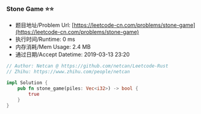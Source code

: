 ### Stone Game :star::star:
- 题目地址/Problem Url: [https://leetcode-cn.com/problems/stone-game](https://leetcode-cn.com/problems/stone-game)
- 执行时间/Runtime: 0 ms 
- 内存消耗/Mem Usage: 2.4 MB
- 通过日期/Accept Datetime: 2019-03-13 23:20

```rust
// Author: Netcan @ https://github.com/netcan/Leetcode-Rust
// Zhihu: https://www.zhihu.com/people/netcan

impl Solution {
    pub fn stone_game(piles: Vec<i32>) -> bool {
        true
    }
}

```
